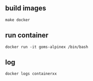 ## build images

```
make docker
```

## run container

```
docker run -it goms-alpinex /bin/bash
```

## log

```
docker logs containerxx
```
